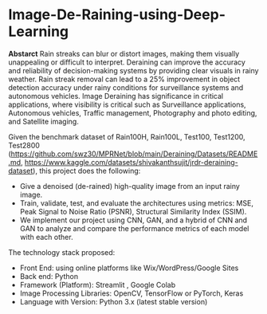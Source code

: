 # Image-De-Raining-using-Deep-Learning

**Abstarct**
Rain streaks can blur or distort images, making them visually unappealing or difficult to interpret. Deraining can improve the accuracy and reliability of decision-making systems by providing clear visuals in rainy weather. Rain streak removal can lead to a 25% improvement in object detection accuracy under rainy conditions for surveillance systems and autonomous vehicles. Image Deraining has significance in critical applications, where visibility is critical such as Surveillance applications, Autonomous vehicles, Traffic management, Photography and photo editing, and Satellite imaging.

Given the benchmark dataset of  Rain100H, Rain100L, Test100, Test1200, Test2800 (https://github.com/swz30/MPRNet/blob/main/Deraining/Datasets/README.md, https://www.kaggle.com/datasets/shivakanthsujit/jrdr-deraining-dataset), this project does the following:
 * Give a denoised (de-rained) high-quality image from an input rainy image.
 * Train, validate, test, and evaluate the architectures using metrics: MSE, Peak Signal to Noise Ratio (PSNR), Structural Similarity Index (SSIM).
 * We implement our project using CNN, GAN, and a hybrid of CNN and GAN to analyze and compare the performance metrics of each model with each other.

 The technology stack proposed:
 * Front End: using online platforms like Wix/WordPress/Google Sites
 * Back end: Python
 * Framework (Platform): Streamlit , Google Colab
 * Image Processing Libraries: OpenCV, TensorFlow or PyTorch, Keras
 * Language with Version: Python 3.x (latest stable version)
